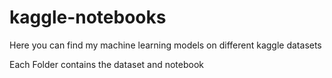 # kaggle-notebooks
Here you can find my machine learning models on different kaggle datasets 

Each Folder contains the dataset and notebook 
